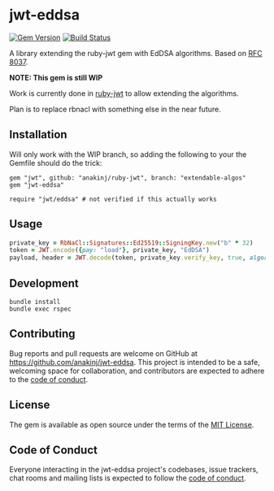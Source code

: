 # jwt-eddsa

[![Gem Version](https://badge.fury.io/rb/jwt-eddsa.svg)](https://badge.fury.io/rb/jwt-eddsa)
[![Build Status](https://github.com/anakinj/jwt-eddsa/workflows/test/badge.svg?branch=main)](https://github.com/jwt/ruby-jwt/actions)

A library extending the ruby-jwt gem with EdDSA algorithms. Based on [RFC 8037](https://datatracker.ietf.org/doc/html/rfc8037).

**NOTE: This gem is still WIP**

Work is currently done in [ruby-jwt](https://github.com/jwt/ruby-jwt/pull/607) to allow extending the algorithms.

Plan is to replace rbnacl with something else in the near future.

## Installation

Will only work with the WIP branch, so adding the following to your the Gemfile should do the trick:
```
gem "jwt", github: "anakinj/ruby-jwt", branch: "extendable-algos"
gem "jwt-eddsa"
```

```
require "jwt/eddsa" # not verified if this actually works
```

## Usage

```ruby
private_key = RbNaCl::Signatures::Ed25519::SigningKey.new("b" * 32)
token = JWT.encode({pay: "load"}, private_key, "EdDSA")
payload, header = JWT.decode(token, private_key.verify_key, true, algorithm: "EdDSA")
```

## Development

```
bundle install
bundle exec rspec
```

## Contributing

Bug reports and pull requests are welcome on GitHub at https://github.com/anakinj/jwt-eddsa. This project is intended to be a safe, welcoming space for collaboration, and contributors are expected to adhere to the [code of conduct](https://github.com/anakinj/jwt-eddsa/blob/master/CODE_OF_CONDUCT.md).

## License

The gem is available as open source under the terms of the [MIT License](https://opensource.org/licenses/MIT).

## Code of Conduct

Everyone interacting in the jwt-eddsa project's codebases, issue trackers, chat rooms and mailing lists is expected to follow the [code of conduct](https://github.com/[USERNAME]/jwt-eddsa/blob/master/CODE_OF_CONDUCT.md).
